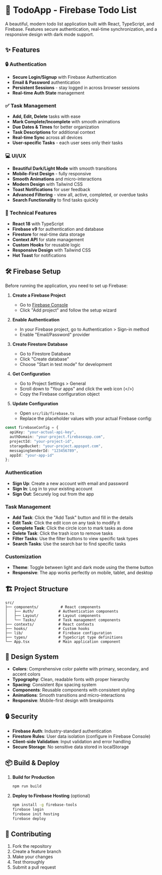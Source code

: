 # 🎯 TodoApp - Firebase Todo List

A beautiful, modern todo list application built with React, TypeScript, and Firebase. Features secure authentication, real-time synchronization, and a responsive design with dark mode support.

## ✨ Features

### 🔒 Authentication
- **Secure Login/Signup** with Firebase Authentication
- **Email & Password** authentication
- **Persistent Sessions** - stay logged in across browser sessions
- **Real-time Auth State** management

### ✅ Task Management
- **Add, Edit, Delete** tasks with ease
- **Mark Complete/Incomplete** with smooth animations
- **Due Dates & Times** for better organization
- **Task Descriptions** for additional context
- **Real-time Sync** across all devices
- **User-specific Tasks** - each user sees only their tasks

### 💻 UI/UX
- **Beautiful Dark/Light Mode** with smooth transitions
- **Mobile-First Design** - fully responsive
- **Smooth Animations** and micro-interactions
- **Modern Design** with Tailwind CSS
- **Toast Notifications** for user feedback
- **Advanced Filtering** - view all, active, completed, or overdue tasks
- **Search Functionality** to find tasks quickly

### 🚀 Technical Features
- **React 18** with TypeScript
- **Firebase v9** for authentication and database
- **Firestore** for real-time data storage
- **Context API** for state management
- **Custom Hooks** for reusable logic
- **Responsive Design** with Tailwind CSS
- **Hot Toast** for notifications

## 🛠️ Firebase Setup

Before running the application, you need to set up Firebase:

1. **Create a Firebase Project**
   - Go to [Firebase Console](https://console.firebase.google.com/)
   - Click "Add project" and follow the setup wizard

2. **Enable Authentication**
   - In your Firebase project, go to Authentication > Sign-in method
   - Enable "Email/Password" provider

3. **Create Firestore Database**
   - Go to Firestore Database
   - Click "Create database"
   - Choose "Start in test mode" for development

4. **Get Configuration**
   - Go to Project Settings > General
   - Scroll down to "Your apps" and click the web icon (</>)
   - Copy the Firebase configuration object

5. **Update Configuration**
   - Open `src/lib/firebase.ts`
   - Replace the placeholder values with your actual Firebase config:

```typescript
const firebaseConfig = {
  apiKey: "your-actual-api-key",
  authDomain: "your-project.firebaseapp.com",
  projectId: "your-project-id",
  storageBucket: "your-project.appspot.com",
  messagingSenderId: "123456789",
  appId: "your-app-id"
};
```
### Authentication
- **Sign Up**: Create a new account with email and password
- **Sign In**: Log in to your existing account
- **Sign Out**: Securely log out from the app

### Task Management
- **Add Task**: Click the "Add Task" button and fill in the details
- **Edit Task**: Click the edit icon on any task to modify it
- **Complete Task**: Click the circle icon to mark tasks as done
- **Delete Task**: Click the trash icon to remove tasks
- **Filter Tasks**: Use the filter buttons to view specific task types
- **Search Tasks**: Use the search bar to find specific tasks

### Customization
- **Theme**: Toggle between light and dark mode using the theme button
- **Responsive**: The app works perfectly on mobile, tablet, and desktop

## 🏗️ Project Structure

```
src/
├── components/          # React components
│   ├── Auth/           # Authentication components
│   ├── Layout/         # Layout components
│   └── Tasks/          # Task management components
├── contexts/           # React contexts
├── hooks/              # Custom hooks
├── lib/                # Firebase configuration
├── types/              # TypeScript type definitions
└── App.tsx             # Main application component
```

## 🎨 Design System

- **Colors**: Comprehensive color palette with primary, secondary, and accent colors
- **Typography**: Clean, readable fonts with proper hierarchy
- **Spacing**: Consistent 8px spacing system
- **Components**: Reusable components with consistent styling
- **Animations**: Smooth transitions and micro-interactions
- **Responsive**: Mobile-first design with breakpoints

## 🔒 Security

- **Firebase Auth**: Industry-standard authentication
- **Firestore Rules**: User data isolation (configure in Firebase Console)
- **Client-side Validation**: Input validation and error handling
- **Secure Storage**: No sensitive data stored in localStorage

## 📦 Build & Deploy

1. **Build for Production**
   ```bash
   npm run build
   ```

2. **Deploy to Firebase Hosting** (optional)
   ```bash
   npm install -g firebase-tools
   firebase login
   firebase init hosting
   firebase deploy
   ```

## 🤝 Contributing

1. Fork the repository
2. Create a feature branch
3. Make your changes
4. Test thoroughly
5. Submit a pull request

